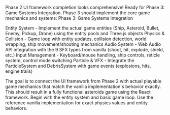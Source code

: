 Phase 2 UI framework completion looks comprehensive! Ready for Phase 3: Game Systems Integration.
Phase 3 should implement the core game mechanics and systems:
Phase 3: Game Systems Integration

Entity System - Implement the actual game entities (Ship, Asteroid, Bullet, Enemy, Pickup, Drone) using the entity pools and Three.js objects
Physics & Collision - Game loop with entity updates, collision detection, world wrapping, ship movement/shooting mechanics
Audio System - Web Audio API integration with the 9 SFX types from vanilla (shoot, hit, explode, shield, etc.)
Input Management - Keyboard/mouse handling, ship controls, reticle system, control mode switching
Particle & VFX - Integrate the ParticleSystem and DebrisSystem with game events (explosions, hits, engine trails)

The goal is to connect the UI framework from Phase 2 with actual playable game mechanics that match the vanilla implementation's behavior exactly. This should result in a fully functional asteroids game using the React framework.
Begin with the entity system and basic game loop. Use the reference vanilla implementation for exact physics values and entity behaviors.
